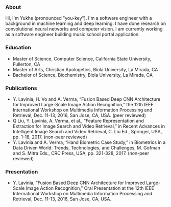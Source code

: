 ### About

Hi, I'm Yukhe (pronounced "you-key"). I'm a software engineer with a background in machine learning and deep learning. I have done research on convolutional neural networks and computer vision. I am currently working as a software engineer building music school portal application.

### Education
- Master of Science, Computer Science, California State University, Fullerton, CA
- Master of Arts, Christian Apologetics, Biola University, La Mirada, CA
- Bachelor of Science, Biochemistry, Biola University, La Mirada, CA

### Publications
- Y. Lavinia, H. Vo and A. Verma, “Fusion Based Deep CNN Architecture for Improved Large-Scale Image Action Recognition,” the 12th IEEE International Workshop on Multimedia Information Processing and Retrieval, Dec. 11-13, 2016, San Jose, CA, USA. (peer reviewed)
- Q Liu, Y. Lavinia, A. Verma, et al., “Feature Representation and Extraction for Image Search and Video Retrieval,” in Recent Advances in Intelligent Image Search and Video Retrieval, C. Liu Ed., Springer, USA, pp. 1-18, 2017. (non-peer reviewed)
- Y. Lavinia and A. Verma, “Hand Biometric Case Study,” in Biometrics in a Data Driven World: Trends, Technologies, and Challenges, M. Gofman and S. Mitra Eds., CRC Press, USA, pp. 321-328, 2017. (non-peer reviewed)

### Presentation
- Y. Lavinia, “Fusion Based Deep CNN Architecture for Improved Large-Scale Image Action Recognition,” Oral Presentation at the 12th IEEE International Workshop on Multimedia Information Processing and Retrieval, Dec. 11-13, 2016, San Jose, CA, USA.

